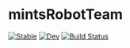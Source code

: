 # mintsRobotTeam

[![Stable](https://img.shields.io/badge/docs-stable-blue.svg)](https://mi3nts.github.io/mintsRobotTeam.jl/stable)
[![Dev](https://img.shields.io/badge/docs-dev-blue.svg)](https://mi3nts.github.io/mintsRobotTeam.jl/dev)
[![Build Status](https://github.com/mi3nts/mintsRobotTeam.jl/actions/workflows/CI.yml/badge.svg?branch=main)](https://github.com/mi3nts/mintsRobotTeam.jl/actions/workflows/CI.yml?query=branch%3Amain)
